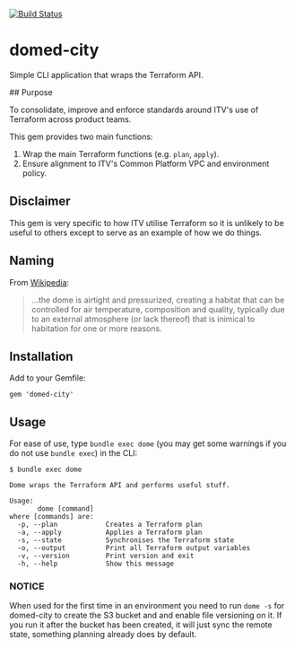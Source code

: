[![Build Status](https://travis-ci.org/ITV/domed-city.svg?branch=master)](https://travis-ci.org/ITV/domed-city)

# domed-city
Simple CLI application that wraps the Terraform API.

## Purpose

To consolidate, improve and enforce standards around ITV's use of Terraform across product teams.

This gem provides two main functions:

1. Wrap the main Terraform functions (e.g. `plan`, `apply`).
2. Ensure alignment to ITV's Common Platform VPC and environment policy.

## Disclaimer

This gem is very specific to how ITV utilise Terraform so it is unlikely to be useful to others except
to serve as an example of how we do things.

## Naming

From [Wikipedia](https://en.wikipedia.org/wiki/Domed_city):

> ...the dome is airtight and pressurized, creating a habitat that can be controlled for air temperature, composition and quality, typically due to an external atmosphere (or lack thereof) that is inimical to habitation for one or more reasons.

## Installation

Add to your Gemfile:

```
gem 'domed-city'
```

## Usage

For ease of use, type `bundle exec dome` (you may get some warnings if you do not use `bundle exec`) in the CLI:

```
$ bundle exec dome

Dome wraps the Terraform API and performs useful stuff.

Usage:
       dome [command]
where [commands] are:
  -p, --plan            Creates a Terraform plan
  -a, --apply           Applies a Terraform plan
  -s, --state           Synchronises the Terraform state
  -o, --output          Print all Terraform output variables
  -v, --version         Print version and exit
  -h, --help            Show this message
```
### NOTICE

When used for the first time in an environment you need to run `dome -s` for domed-city to create the S3 bucket and and enable file versioning on it. If you run it after the bucket has been created, it will just sync the remote state, something planning already does by default.
